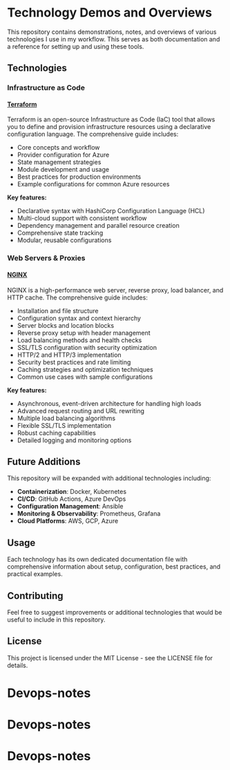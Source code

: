 # Technology Demos and Overviews

This repository contains demonstrations, notes, and overviews of various technologies I use in my workflow. This serves as both documentation and a reference for setting up and using these tools.

## Technologies

### Infrastructure as Code

#### [Terraform](./terraform.md)

Terraform is an open-source Infrastructure as Code (IaC) tool that allows you to define and provision infrastructure resources using a declarative configuration language. The comprehensive guide includes:

- Core concepts and workflow
- Provider configuration for Azure
- State management strategies
- Module development and usage
- Best practices for production environments
- Example configurations for common Azure resources

**Key features:**
- Declarative syntax with HashiCorp Configuration Language (HCL)
- Multi-cloud support with consistent workflow
- Dependency management and parallel resource creation
- Comprehensive state tracking
- Modular, reusable configurations

### Web Servers & Proxies

#### [NGINX](./nginx.md)

NGINX is a high-performance web server, reverse proxy, load balancer, and HTTP cache. The comprehensive guide includes:

- Installation and file structure
- Configuration syntax and context hierarchy
- Server blocks and location blocks
- Reverse proxy setup with header management
- Load balancing methods and health checks
- SSL/TLS configuration with security optimization
- HTTP/2 and HTTP/3 implementation
- Security best practices and rate limiting
- Caching strategies and optimization techniques
- Common use cases with sample configurations

**Key features:**
- Asynchronous, event-driven architecture for handling high loads
- Advanced request routing and URL rewriting
- Multiple load balancing algorithms
- Flexible SSL/TLS implementation
- Robust caching capabilities
- Detailed logging and monitoring options

## Future Additions

This repository will be expanded with additional technologies including:

- **Containerization**: Docker, Kubernetes
- **CI/CD**: GitHub Actions, Azure DevOps
- **Configuration Management**: Ansible
- **Monitoring & Observability**: Prometheus, Grafana
- **Cloud Platforms**: AWS, GCP, Azure

## Usage

Each technology has its own dedicated documentation file with comprehensive information about setup, configuration, best practices, and practical examples.

## Contributing

Feel free to suggest improvements or additional technologies that would be useful to include in this repository.

## License

This project is licensed under the MIT License - see the LICENSE file for details.
# Devops-notes
# Devops-notes
# Devops-notes
